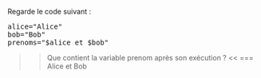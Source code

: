 Regarde le code suivant :
<pre class="bash">
alice="Alice"
bob="Bob"
prenoms="$alice et $bob"
</pre>

>> Que contient la variable prenom après son exécution ? <<
=== Alice et Bob
